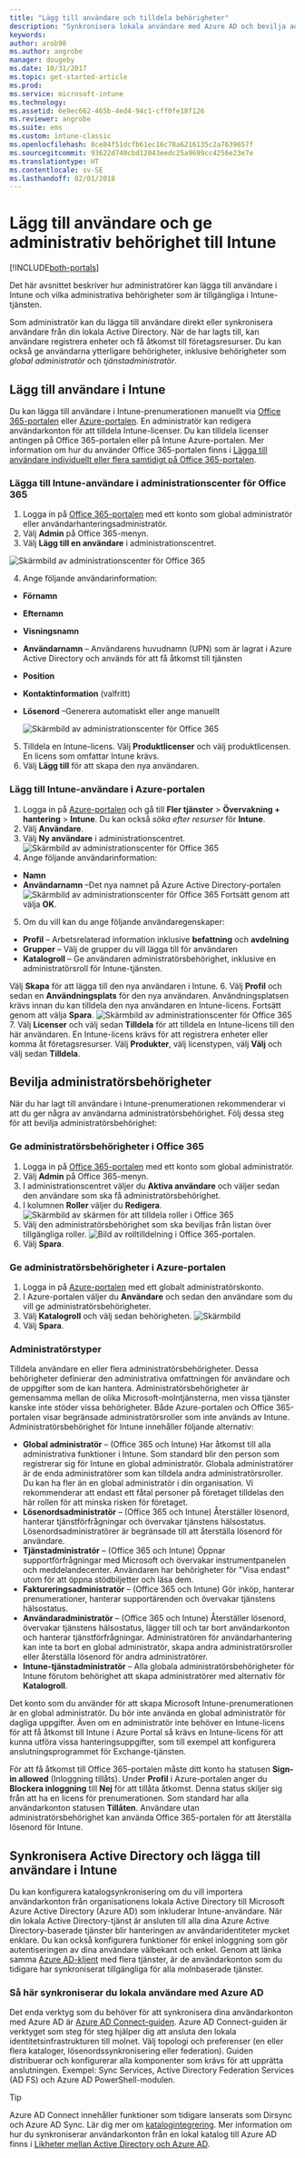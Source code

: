 ```yaml
---
title: "Lägg till användare och tilldela behörigheter"
description: "Synkronisera lokala användare med Azure AD och bevilja administratörsbehörighet för din Intune-prenumeration"
keywords: 
author: arob98
ms.author: angrobe
manager: dougeby
ms.date: 10/31/2017
ms.topic: get-started-article
ms.prod: 
ms.service: microsoft-intune
ms.technology: 
ms.assetid: 6e9ec662-465b-4ed4-94c1-cff0fe18f126
ms.reviewer: angrobe
ms.suite: ems
ms.custom: intune-classic
ms.openlocfilehash: 8ce84f51dcfb61ec16c78a6216135c2a7639657f
ms.sourcegitcommit: 93622d740cbd12043eedc25a9699cc4256e23e7e
ms.translationtype: HT
ms.contentlocale: sv-SE
ms.lasthandoff: 02/01/2018
---
```

# <a name="add-users-and-give-administrative-permission-to-intune"></a>Lägg till användare och ge administrativ behörighet till Intune

[!INCLUDE[both-portals](./includes/note-for-both-portals.md)]

Det här avsnittet beskriver hur administratörer kan lägga till användare i Intune och vilka administrativa behörigheter som är tillgängliga i Intune-tjänsten.

Som administratör kan du lägga till användare direkt eller synkronisera användare från din lokala Active Directory. När de har lagts till, kan användare registrera enheter och få åtkomst till företagsresurser. Du kan också ge användarna ytterligare behörigheter, inklusive behörigheter som *global administratör* och *tjänstadministratör*.

## <a name="add-users-to-intune"></a>Lägg till användare i Intune
Du kan lägga till användare i Intune-prenumerationen manuellt via [Office 365-portalen](https://www.office.com/signin) eller [Azure-portalen](https://portal.azure.com/#blade/Microsoft_Intune_DeviceSettings/ExtensionLandingBlade/overview). En administratör kan redigera användarkonton för att tilldela Intune-licenser. Du kan tilldela licenser antingen på Office 365-portalen eller på Intune Azure-portalen. Mer information om hur du använder Office 365-portalen finns i [Lägga till användare individuellt eller flera samtidigt på Office 365-portalen](https://support.office.com/article/Add-users-individually-or-in-bulk-to-Office-365-Admin-Help-1970f7d6-03b5-442f-b385-5880b9c256ec).

### <a name="add-intune-users-in-the-office-365-admin-center"></a>Lägga till Intune-användare i administrationscenter för Office 365
1. Logga in på [Office 365-portalen](https://www.office.com/signin) med ett konto som global administratör eller användarhanteringsadministratör.
2. Välj **Admin** på Office 365-menyn.
3. Välj **Lägg till en användare** i administrationscentret.

  ![Skärmbild av administrationscenter för Office 365](media/office-add-user.png)

4. Ange följande användarinformation:
  - **Förnamn**
  - **Efternamn**
  - **Visningsnamn**
  - **Användarnamn** – Användarens huvudnamn (UPN) som är lagrat i Azure Active Directory och används för att få åtkomst till tjänsten
  - **Position**
  - **Kontaktinformation** (valfritt)
  - **Lösenord** –Generera automatiskt eller ange manuellt

     ![Skärmbild av administrationscenter för Office 365](media/office-add-user-details.png)

5. Tilldela en Intune-licens. Välj **Produktlicenser** och välj produktlicensen. En licens som omfattar Intune krävs.
6. Välj **Lägg till** för att skapa den nya användaren.

### <a name="add-intune-users-in-the-azure-portal"></a>Lägg till Intune-användare i Azure-portalen
1. Logga in på [Azure-portalen](https://portal.azure.com) och gå till **Fler tjänster** > **Övervakning + hantering** > **Intune**. Du kan också *söka efter resurser* för **Intune**.
2. Välj **Användare**.
3. Välj **Ny användare** i administrationscentret.
  ![Skärmbild av administrationscenter för Office 365](media/intune-add-user.png)
4. Ange följande användarinformation:
  - **Namn**
  - **Användarnamn** –Det nya namnet på Azure Active Directory-portalen ![Skärmbild av administrationscenter för Office 365](media/intune-add-user-info.png) Fortsätt genom att välja **OK**.
5. Om du vill kan du ange följande användaregenskaper:
  - **Profil** – Arbetsrelaterad information inklusive **befattning** och **avdelning**
  -  **Grupper** – Välj de grupper du vill lägga till för användaren
  - **Katalogroll** – Ge användaren administratörsbehörighet, inklusive en administratörsroll för Intune-tjänsten.

  Välj **Skapa** för att lägga till den nya användaren i Intune.
6. Välj **Profil** och sedan en **Användningsplats** för den nya användaren. Användningsplatsen krävs innan du kan tilldela den nya användaren en Intune-licens. Fortsätt genom att välja **Spara**.
    ![Skärmbild av administrationscenter för Office 365](media/intune-add-user-loc.png)
7. Välj **Licenser** och välj sedan **Tilldela** för att tilldela en Intune-licens till den här användaren. En Intune-licens krävs för att registrera enheter eller komma åt företagsresurser. Välj **Produkter**, välj licenstypen, välj **Välj** och välj sedan **Tilldela**.

## <a name="grant-admin-permissions"></a>Bevilja administratörsbehörigheter

När du har lagt till användare i Intune-prenumerationen rekommenderar vi att du ger några av användarna administratörsbehörighet.  Följ dessa steg för att bevilja administratörsbehörighet:

### <a name="give-admin-permissions-in-office-365"></a>Ge administratörsbehörigheter i Office 365
1. Logga in på [Office 365-portalen](https://www.office.com/signin) med ett konto som global administratör.
2. Välj **Admin** på Office 365-menyn.
3. I administrationscentret väljer du **Aktiva användare** och väljer sedan den användare som ska få administratörsbehörighet.
4. I kolumnen **Roller** väljer du **Redigera**.
  ![Skärmbild av skärmen för att tilldela roller i Office 365](./media/office-assign-roles-open.png)
5. Välj den administratörsbehörighet som ska beviljas från listan över tillgängliga roller.
![Bild av rolltilldelning i Office 365-portalen.](./media/office-assign-roles.png)
6. Välj **Spara**.

### <a name="give-admin-permissions-in-the-azure-portal"></a>Ge administratörsbehörigheter i Azure-portalen
1. Logga in på [Azure-portalen](https://www.office.com/signin) med ett globalt administratörskonto.
2. I Azure-portalen väljer du **Användare** och sedan den användare som du vill ge administratörsbehörigheter.
3. Välj **Katalogroll** och välj sedan behörigheten.
  ![Skärmbild](./media/add-intune-directory-role.png)
4. Välj **Spara**.

### <a name="types-of-administrators"></a>Administratörstyper

Tilldela användare en eller flera administratörsbehörigheter. Dessa behörigheter definierar den administrativa omfattningen för användare och de uppgifter som de kan hantera. Administratörsbehörigheter är gemensamma mellan de olika Microsoft-molntjänsterna, men vissa tjänster kanske inte stöder vissa behörigheter. Både Azure-portalen och Office 365-portalen visar begränsade administratörsroller som inte används av Intune. Administratörsbehörighet för Intune innehåller följande alternativ:

- **Global administratör** – (Office 365 och Intune) Har åtkomst till alla administrativa funktioner i Intune. Som standard blir den person som registrerar sig för Intune en global administratör. Globala administratörer är de enda administratörer som kan tilldela andra administratörsroller. Du kan ha fler än en global administratör i din organisation. Vi rekommenderar att endast ett fåtal personer på företaget tilldelas den här rollen för att minska risken för företaget.
- **Lösenordsadministratör** – (Office 365 och Intune) Återställer lösenord, hanterar tjänstförfrågningar och övervakar tjänstens hälsostatus. Lösenordsadministratörer är begränsade till att återställa lösenord för användare.
- **Tjänstadministratör** – (Office 365 och Intune) Öppnar supportförfrågningar med Microsoft och övervakar instrumentpanelen och meddelandecenter. Användaren har behörigheter för "Visa endast" utom för att öppna stödbiljetter och läsa dem.
- **Faktureringsadministratör** – (Office 365 och Intune) Gör inköp, hanterar prenumerationer, hanterar supportärenden och övervakar tjänstens hälsostatus.
- **Användaradministratör** – (Office 365 och Intune) Återställer lösenord, övervakar tjänstens hälsostatus, lägger till och tar bort användarkonton och hanterar tjänstförfrågningar. Administratören för användarhantering kan inte ta bort en global administratör, skapa andra administratörsroller eller återställa lösenord för andra administratörer.
- **Intune-tjänstadministratör** – Alla globala administratörsbehörigheter för Intune förutom behörighet att skapa administratörer med alternativ för **Katalogroll**.

Det konto som du använder för att skapa Microsoft Intune-prenumerationen är en global administratör. Du bör inte använda en global administratör för dagliga uppgifter. Även om en administratör inte behöver en Intune-licens för att få åtkomst till Intune i Azure Portal så krävs en Intune-licens för att kunna utföra vissa hanteringsuppgifter, som till exempel att konfigurera anslutningsprogrammet för Exchange-tjänsten. 

För att få åtkomst till Office 365-portalen måste ditt konto ha statusen **Sign-in allowed** (Inloggning tillåts). Under **Profil** i Azure-portalen anger du **Blockera inloggning** till **Nej** för att tillåta åtkomst. Denna status skiljer sig från att ha en licens för prenumerationen. Som standard har alla användarkonton statusen **Tillåten**. Användare utan administratörsbehörighet kan använda Office 365-portalen för att återställa lösenord för Intune.

## <a name="sync-active-directory-and-add-users-to-intune"></a>Synkronisera Active Directory och lägga till användare i Intune
Du kan konfigurera katalogsynkronisering om du vill importera användarkonton från organisationens lokala Active Directory till Microsoft Azure Active Directory (Azure AD) som inkluderar Intune-användare. När din lokala Active Directory-tjänst är ansluten till alla dina Azure Active Directory-baserade tjänster blir hanteringen av användaridentiteter mycket enklare. Du kan också konfigurera funktioner för enkel inloggning som gör autentiseringen av dina användare välbekant och enkel. Genom att länka samma [Azure AD-klient](https://azure.microsoft.com/documentation/articles/active-directory-aadconnect/) med flera tjänster, är de användarkonton som du tidigare har synkroniserat tillgängliga för alla molnbaserade tjänster.

### <a name="how-to-sync-on-premises-users-with-azure-ad"></a>Så här synkroniserar du lokala användare med Azure AD
Det enda verktyg som du behöver för att synkronisera dina användarkonton med Azure AD är [Azure AD Connect-guiden](https://www.microsoft.com/download/details.aspx?id=47594). Azure AD Connect-guiden är verktyget som steg för steg hjälper dig att ansluta den lokala identitetsinfrastrukturen till molnet.  Välj topologi och preferenser (en eller flera kataloger, lösenordssynkronisering eller federation). Guiden distribuerar och konfigurerar alla komponenter som krävs för att upprätta anslutningen. Exempel: Sync Services, Active Directory Federation Services (AD FS) och Azure AD PowerShell-modulen.

> [!TIP]
> Azure AD Connect innehåller funktioner som tidigare lanserats som Dirsync och Azure AD Sync. Lär dig mer om [katalogintegrering](http://technet.microsoft.com/library/jj573653.aspx). Mer information om hur du synkroniserar användarkonton från en lokal katalog till Azure AD finns i [Likheter mellan Active Directory och Azure AD](http://technet.microsoft.com/library/dn518177.aspx).
